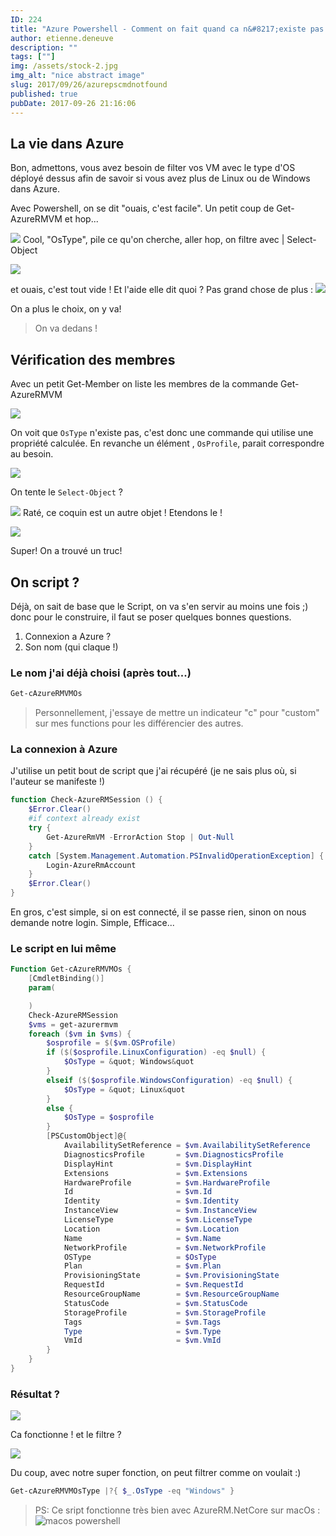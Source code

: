 ```yaml
---
ID: 224
title: "Azure Powershell - Comment on fait quand ca n&#8217;existe pas ?"
author: etienne.deneuve
description: ""
tags: [""]
img: /assets/stock-2.jpg
img_alt: "nice abstract image"
slug: 2017/09/26/azurepscmdnotfound
published: true
pubDate: 2017-09-26 21:16:06
---
```


## La vie dans Azure

Bon, admettons, vous avez besoin de filter vos VM avec le type d'OS déployé dessus afin de savoir si vous avez plus de Linux ou de Windows dans Azure.

Avec Powershell, on se dit "ouais, c'est facile". Un petit coup de Get-AzureRMVM et hop...

![](https://etienne.deneuve.xyz/assets/2017/09/get-cazurevmos-1-gvm.png)
Cool, "OsType", pile ce qu'on cherche, aller hop, on filtre avec | Select-Object

![](https://etienne.deneuve.xyz/assets/2017/09/get-cazurevmos-2-so.png)

et ouais, c'est tout vide ! Et l'aide elle dit quoi ? Pas grand chose de plus :
![](https://etienne.deneuve.xyz/assets/2017/09/get-cazurevmos-3-help.png)

On a plus le choix, on y va!

> On va dedans !

## Vérification des membres

Avec un petit Get-Member on liste les membres de la commande Get-AzureRMVM

![](https://etienne.deneuve.xyz/assets/2017/09/get-cazurevmos-4-gm.png)

On voit que `OsType` n'existe pas, c'est donc une commande qui utilise une propriété calculée.
En revanche un élément , `OsProfile`, parait correspondre au besoin.

![](https://etienne.deneuve.xyz/assets/2017/09/get-cazurevmos-5-osp.png)

On tente le `Select-Object` ?

![](https://etienne.deneuve.xyz/assets/2017/09/get-cazurevmos-6-os.png)
Raté, ce coquin est un autre objet ! Etendons le !

![](https://etienne.deneuve.xyz/assets/2017/09/get-cazurevmos-7-exp.png)

Super! On a trouvé un truc!

## On script ?

Déjà, on sait de base que le Script, on va s'en servir au moins une fois ;) donc pour le construire, il faut se poser quelques bonnes questions.

1. Connexion a Azure ?
2. Son nom (qui claque !)

### Le nom j'ai déjà choisi (après tout...)

```powershell
Get-cAzureRMVMOs
```

> Personnellement, j'essaye de mettre un indicateur "c" pour "custom" sur mes functions pour les différencier des autres.

### La connexion à Azure

J'utilise un petit bout de script que j'ai récupéré (je ne sais plus où, si l'auteur se manifeste !)

```powershell
function Check-AzureRMSession () {
    $Error.Clear()
    #if context already exist
    try {
        Get-AzureRmVM -ErrorAction Stop | Out-Null
    }
    catch [System.Management.Automation.PSInvalidOperationException] {
        Login-AzureRmAccount
    }
    $Error.Clear()
}
```

En gros, c'est simple, si on est connecté, il se passe rien, sinon on nous demande notre login. Simple, Efficace...

### Le script en lui même

```powershell
Function Get-cAzureRMVMOs {
    [CmdletBinding()]
    param(

    )
    Check-AzureRMSession
    $vms = get-azurermvm
    foreach ($vm in $vms) {
        $osprofile = $($vm.OSProfile)
        if ($($osprofile.LinuxConfiguration) -eq $null) {
            $OsType = &quot; Windows&quot
        }
        elseif ($($osprofile.WindowsConfiguration) -eq $null) {
            $OsType = &quot; Linux&quot
        }
        else {
            $OsType = $osprofile
        }
        [PSCustomObject]@{
            AvailabilitySetReference = $vm.AvailabilitySetReference
            DiagnosticsProfile       = $vm.DiagnosticsProfile
            DisplayHint              = $vm.DisplayHint
            Extensions               = $vm.Extensions
            HardwareProfile          = $vm.HardwareProfile
            Id                       = $vm.Id
            Identity                 = $vm.Identity
            InstanceView             = $vm.InstanceView
            LicenseType              = $vm.LicenseType
            Location                 = $vm.Location
            Name                     = $vm.Name
            NetworkProfile           = $vm.NetworkProfile
            OSType                   = $OsType
            Plan                     = $vm.Plan
            ProvisioningState        = $vm.ProvisioningState
            RequestId                = $vm.RequestId
            ResourceGroupName        = $vm.ResourceGroupName
            StatusCode               = $vm.StatusCode
            StorageProfile           = $vm.StorageProfile
            Tags                     = $vm.Tags
            Type                     = $vm.Type
            VmId                     = $vm.VmId
        }
    }
}
```

### Résultat ?

![](https://etienne.deneuve.xyz/assets/2017/09/get-cazurevmos-8-Cool.png)

Ca fonctionne ! et le filtre ?

![](https://etienne.deneuve.xyz/assets/2017/09/get-cazurevmos-9-youpi.png)

Du coup, avec notre super fonction, on peut filtrer comme on voulait :)

```powershell
Get-cAzureRMVMOsType |?{ $_.OsType -eq "Windows" }
```

> PS: Ce sript fonctionne très bien avec AzureRM.NetCore sur macOs :![macos powershell](https://etienne.deneuve.xyz/assets/2017/09/get-cazurevmos-10-youpi.png)

